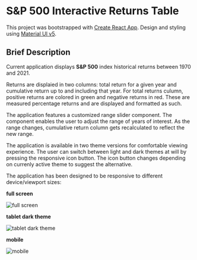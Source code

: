 # S&P 500 Interactive Returns Table 

This project was bootstrapped with [Create React App](https://github.com/facebook/create-react-app).
Design and styling using [Material UI v5](https://mui.com).

## Brief Description

Current application displays **S&P 500** index historical returns between 1970 and 2021.  

Returns are displaied in two columns: total return for a given year and cumulative return up to and including that year. For total returns culumn, positive returns are colored in green and negative returns in red. These are measured percentage returns and are displayed and formatted as such. 

The application features a customized range slider component. The component enables the user to adjust 
the range of years of interest. As the range changes, cumulative return column gets recalculated to 
reflect the new range.  

The application is available in two theme versions for comfortable viewing experience. The user can switch between 
light and dark themes at will by pressing the responsive icon button. The icon button changes depending on currenly 
active theme to suggest the alternative.  

The application has been designed to be responsive to different device/viewport sizes:

**full screen**

![**full screen**](https://user-images.githubusercontent.com/62186124/154864664-18255927-b1a8-4661-ab77-58b638c0e78f.PNG)

**tablet dark theme**

![tablet dark theme](https://user-images.githubusercontent.com/62186124/154864946-63113654-465a-425a-a2be-138941ae4c8b.PNG)

**mobile**

![mobile](https://user-images.githubusercontent.com/62186124/154864683-8275c51c-f83f-4afa-b2c8-5bd9f829e081.PNG)






